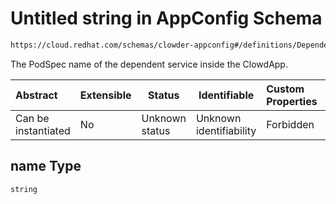 # Untitled string in AppConfig Schema

```txt
https://cloud.redhat.com/schemas/clowder-appconfig#/definitions/DependencyEndpoint/properties/name
```

The PodSpec name of the dependent service inside the ClowdApp.


| Abstract            | Extensible | Status         | Identifiable            | Custom Properties | Additional Properties | Access Restrictions | Defined In                                                    |
| :------------------ | ---------- | -------------- | ----------------------- | :---------------- | --------------------- | ------------------- | ------------------------------------------------------------- |
| Can be instantiated | No         | Unknown status | Unknown identifiability | Forbidden         | Allowed               | none                | [schema.json\*](../../out/schema.json "open original schema") |

## name Type

`string`
